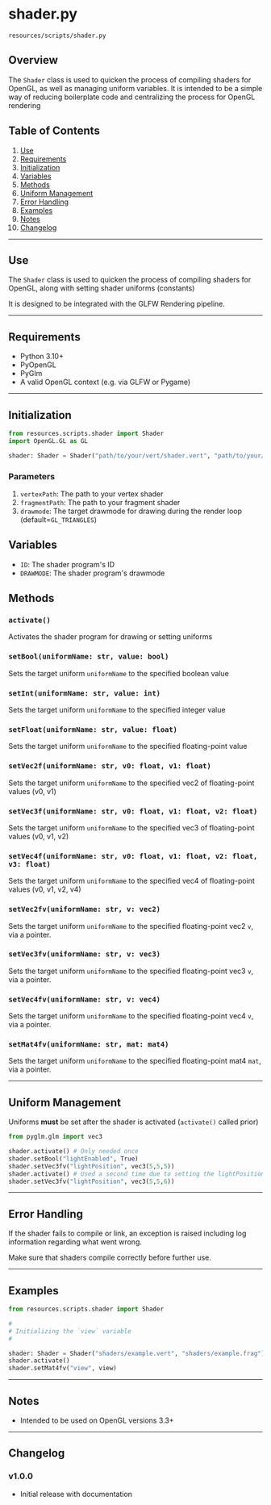 # shader.py

`resources/scripts/shader.py`

## Overview

The `Shader` class is used to quicken the process of compiling shaders for OpenGL, as well as managing uniform variables. It is intended to be a simple way of reducing boilerplate code and centralizing the process for OpenGL rendering

## Table of Contents

1. [Use](#use)
2. [Requirements](#requirements)
3. [Initialization](#initialization)
4. [Variables](#variables)
5. [Methods](#methods)
6. [Uniform Management](#uniform-management)
7. [Error Handling](#error-handling)
8. [Examples](#examples)
9. [Notes](#notes)
10. [Changelog](#changelog)

---

## Use

The `Shader` class is used to quicken the process of compiling shaders for OpenGL, along with setting shader uniforms (constants)

It is designed to be integrated with the GLFW Rendering pipeline.

---

## Requirements

- Python 3.10+
- PyOpenGL
- PyGlm
- A valid OpenGL context (e.g. via GLFW or Pygame)

---

## Initialization

```python
from resources.scripts.shader import Shader
import OpenGL.GL as GL

shader: Shader = Shader("path/to/your/vert/shader.vert", "path/to/your/frag/shader.frag", drawmode = GL.GL_TRIANGLES)
```

### Parameters

1. `vertexPath`: The path to your vertex shader
2. `fragmentPath`: The path to your fragment shader
3. `drawmode`: The target drawmode for drawing during the render loop (default=`GL_TRIANGLES`)

## Variables

- `ID`: The shader program's ID
- `DRAWMODE`: The shader program's drawmode

## Methods

### `activate()`

Activates the shader program for drawing or setting uniforms

### `setBool(uniformName: str, value: bool)`

Sets the target uniform `uniformName` to the specified boolean value

### `setInt(uniformName: str, value: int)`

Sets the target uniform `uniformName` to the specified integer value

### `setFloat(uniformName: str, value: float)`

Sets the target uniform `uniformName` to the specified floating-point value

### `setVec2f(uniformName: str, v0: float, v1: float)`

Sets the target uniform `uniformName` to the specified vec2 of floating-point values (v0, v1)

### `setVec3f(uniformName: str, v0: float, v1: float, v2: float)`

Sets the target uniform `uniformName` to the specified vec3 of floating-point values (v0, v1, v2)

### `setVec4f(uniformName: str, v0: float, v1: float, v2: float, v3: float)`

Sets the target uniform `uniformName` to the specified vec4 of floating-point values (v0, v1, v2, v4)

### `setVec2fv(uniformName: str, v: vec2)`

Sets the target uniform `uniformName` to the specified floating-point vec2 `v`, via a pointer.

### `setVec3fv(uniformName: str, v: vec3)`

Sets the target uniform `uniformName` to the specified floating-point vec3 `v`, via a pointer.

### `setVec4fv(uniformName: str, v: vec4)`

Sets the target uniform `uniformName` to the specified floating-point vec4 `v`, via a pointer.

### `setMat4fv(uniformName: str, mat: mat4)`

Sets the target uniform `uniformName` to the specified floating-point mat4 `mat`, via a pointer.

---

## Uniform Management

Uniforms **must** be set after the shader is activated (`activate()` called prior)
```python
from pyglm.glm import vec3

shader.activate() # Only needed once
shader.setBool("lightEnabled", True)
shader.setVec3fv("lightPosition", vec3(5,5,5))
shader.activate() # Used a second time due to setting the lightPosition uniform more than once
shader.setVec3fv("lightPosition", vec3(5,5,6))
```

---

## Error Handling

If the shader fails to compile or link, an exception is raised including log information regarding what went wrong.

Make sure that shaders compile correctly before further use.

---

## Examples

```python
from resources.scripts.shader import Shader

#
# Initializing the `view` variable
#

shader: Shader = Shader("shaders/example.vert", "shaders/example.frag")
shader.activate()
shader.setMat4fv("view", view)
```

---

## Notes

- Intended to be used on OpenGL versions 3.3+

---

## Changelog

### v1.0.0
- Initial release with documentation
